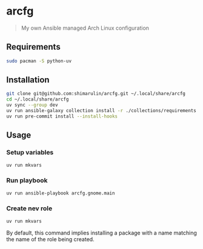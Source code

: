 # arcfg

> My own Ansible managed Arch Linux configuration

## Requirements

```sh
sudo pacman -S python-uv
```

## Installation

```sh
git clone git@github.com:shimarulin/arcfg.git ~/.local/share/arcfg
cd ~/.local/share/arcfg
uv sync --group dev
uv run ansible-galaxy collection install -r ./collections/requirements.yml
uv run pre-commit install --install-hooks
```

## Usage

### Setup variables

```sh
uv run mkvars
```

### Run playbook

```sh
uv run ansible-playbook arcfg.gnome.main
```

### Create nev role

```sh
uv run mkvars
```

By default, this command implies installing a package with a name matching the name of the role being created.
